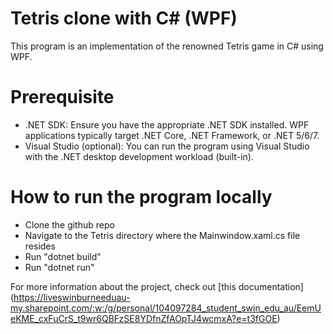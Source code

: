 # Tetris clone with C# (WPF)
This program is an implementation of the renowned Tetris game in C# using WPF.

# Prerequisite
- .NET SDK: Ensure you have the appropriate .NET SDK installed. WPF applications typically target .NET Core, .NET Framework, or .NET 5/6/7.
- Visual Studio (optional): You can run the program using Visual Studio with the .NET desktop development workload (built-in). 

# How to run the program locally
- Clone the github repo
- Navigate to the Tetris directory where the Mainwindow.xaml.cs file resides
- Run "dotnet build"
- Run "dotnet run"

For more information about the project, check out [this documentation] (https://liveswinburneeduau-my.sharepoint.com/:w:/g/personal/104097284_student_swin_edu_au/EemUeKME_cxFuCrS_t9wr6QBFzSE8YDfnZfAOpTJ4wcmxA?e=t3fGOE)
